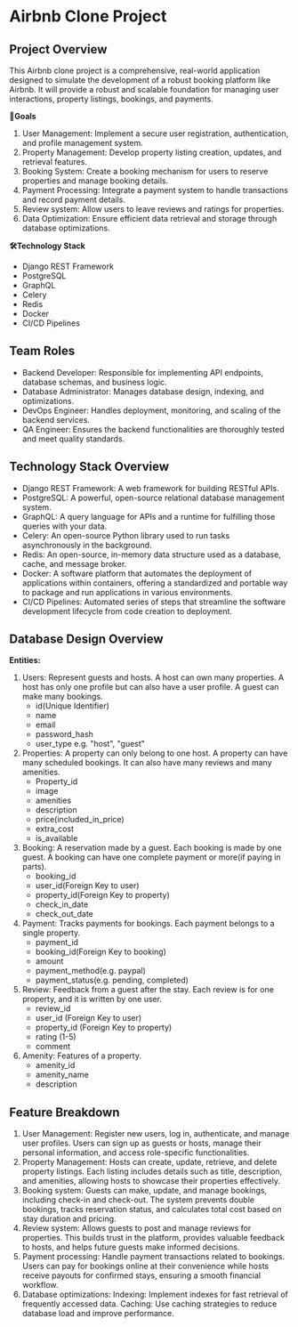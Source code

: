 # Airbnb Clone Project
## Project Overview
This Airbnb clone project is a comprehensive, real-world application designed to simulate the development of a robust booking platform like Airbnb. It will provide a robust and scalable foundation for managing user interactions, property listings, bookings, and payments.

**🚀Goals**
1. User Management: Implement a secure user registration, authentication, and profile management system.
2. Property Management: Develop property listing creation, updates, and retrieval features.
3. Booking System: Create a booking mechanism for users to reserve properties and manage booking details.
4. Payment Processing: Integrate a payment system to handle transactions and record payment details.
5. Review system: Allow users to leave reviews and ratings for properties.
6. Data Optimization: Ensure efficient data retrieval and storage through database optimizations.

**🛠️Technology Stack**
- Django REST Framework
- PostgreSQL
- GraphQL
- Celery
- Redis
- Docker
- CI/CD Pipelines

## Team Roles
- Backend Developer: Responsible for implementing API endpoints, database schemas, and business logic.
- Database Administrator: Manages database design, indexing, and optimizations.
- DevOps Engineer: Handles deployment, monitoring, and scaling of the backend services.
- QA Engineer: Ensures the backend functionalities are thoroughly tested and meet quality standards.

## Technology Stack Overview
- Django REST Framework: A web framework for building RESTful APIs.
- PostgreSQL: A powerful, open-source relational database management system.
- GraphQL: A query language for APIs and a runtime for fulfilling those queries with your data.
- Celery: An open-source Python library used to run tasks asynchronously in the background.
- Redis: An open-source, in-memory data structure used as a database, cache, and message broker.
- Docker: A software platform that automates the deployment of applications within containers, offering a standardized and portable way to package and run applications in various environments.
- CI/CD Pipelines: Automated series of steps that streamline the software development lifecycle from code creation to deployment.

## Database Design Overview
**Entities:**
1. Users: Represent guests and hosts. A host can own many properties. A host has only one profile but can also have a user profile. A guest can make many bookings.
   - id(Unique Identifier)
   - name
   - email
   - password_hash
   - user_type e.g. "host", "guest"
2. Properties: A property can only belong to one host. A property can have many scheduled bookings. It can also have many reviews and many amenities.
   - Property_id
   - image
   - amenities
   - description
   - price(included_in_price)
   - extra_cost
   - is_available
3. Booking: A reservation made by a guest. Each booking is made by one guest. A booking can have one complete payment or more(if paying in parts). 
   - booking_id
   - user_id(Foreign Key to user)
   - property_id(Foreign Key to property)
   - check_in_date
   - check_out_date
4. Payment: Tracks payments for bookings. Each payment belongs to a single property.
   - payment_id
   - booking_id(Foreign Key to booking)
   - amount
   - payment_method(e.g. paypal)
   - payment_status(e.g. pending, completed)
5. Review: Feedback from a guest after the stay. Each review is for one property, and it is written by one user.
   - review_id
   - user_id (Foreign Key to user)
   - property_id (Foreign Key to property)
   - rating (1-5)
   - comment
6. Amenity: Features of a property.
   - amenity_id
   - amenity_name
   - description

## Feature Breakdown
1. User Management: Register new users, log in, authenticate, and manage user profiles.
Users can sign up as guests  or hosts, manage their personal information, and access role-specific functionalities.
3. Property Management: Hosts can create, update, retrieve, and delete property listings. Each listing includes details such as title, description, and amenities, allowing hosts to showcase their properties effectively.
4. Booking system: Guests can make, update, and manage bookings, including check-in and check-out. The system prevents double bookings, tracks reservation status, and calculates total cost based on stay duration and pricing.
6. Review system: Allows guests to post and manage reviews for properties. This builds trust in the platform, provides valuable feedback to hosts, and helps future guests make informed decisions.
7. Payment processing: Handle payment transactions related to bookings. Users can pay for bookings online at their convenience while hosts receive payouts for confirmed stays, ensuring a smooth financial workflow.
8. Database optimizations:
Indexing: Implement indexes for fast retrieval of frequently accessed data.
Caching: Use caching strategies to reduce database load and improve performance.

